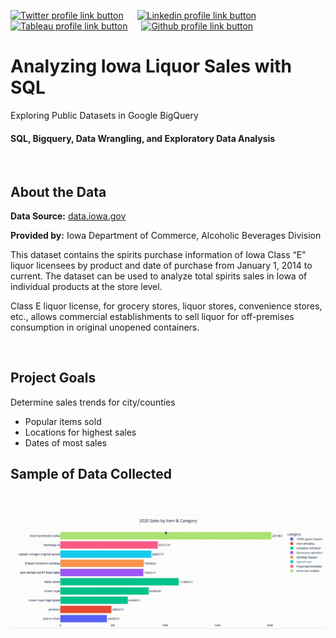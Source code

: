 [<img src="https://img.shields.io/badge/Twitter-%231DA1F2.svg?&sflat&logo=Twitter&logoColor=white" alt="Twitter profile link button" height="20" width="70" />](https://twitter.com/drusho) &emsp; [<img src="https://img.shields.io/badge/Linkedin-%230A66C2.svg?&sflat&logo=linkedin&logoColor=white" alt="Linkedin profile link button" height="20" width="70" />](https://linkedin.com/in/davidrusho) &emsp; [<img src="https://img.shields.io/badge/Tableau-%23ff4d4d.svg?&sflat&logo=tableau&logoColor=white" alt="Tableau profile link button" height="20" width="70" >](https://public.tableau.com/app/profile/drusho) &emsp; [<img src="https://img.shields.io/badge/Github Blog-%23181717.svg?&style=flat&logo=github&logoColor=white" alt="Github profile link button" height="20" width="90" alt="Github Blog Button"/>](https://drusho.github.io/blog)

# __Analyzing Iowa Liquor Sales with SQL__

Exploring Public Datasets in Google BigQuery
#### SQL, Bigquery, Data Wrangling, and Exploratory Data Analysis

<!-- <img src="https://raw.githubusercontent.com/drusho/webscrape_youtube/main/assets/header_youtube_web.png"> -->

<br>

## About the Data


__Data Source:__ [data.iowa.gov](https://data.iowa.gov/Sales-Distribution/Iowa-Liquor-Sales/m3tr-qhgy)

__Provided by:__ Iowa Department of Commerce, Alcoholic Beverages Division


This dataset contains the spirits purchase information of Iowa Class “E” liquor licensees by product and date of purchase from January 1, 2014 to current. The dataset can be used to analyze total spirits sales in Iowa of individual products at the store level.

Class E liquor license, for grocery stores, liquor stores, convenience stores, etc., allows commercial establishments to sell liquor for off-premises consumption in original unopened containers.

<br>

## Project Goals
Determine sales trends for city/counties
* Popular items sold
* Locations for highest sales
* Dates of most sales

## Sample of Data Collected

<br>
<br>

<img src="https://github.com/drusho/bigquery_liquor_sales/blob/main/reports/figures/sale_items_cat%20(bar_plot).gif">
<br>





<!-- ## Take Aways -->




<br>
<br>

<!-- ## Project Links -->


